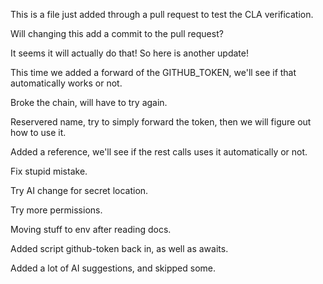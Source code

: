 This is a file just added through a pull request to test the CLA verification.

Will changing this add a commit to the pull request?

It seems it will actually do that! So here is another update!

This time we added a forward of the GITHUB_TOKEN, we'll see if that automatically works or not.

Broke the chain, will have to try again.

Reservered name, try to simply forward the token, then we will figure out how to use it.

Added a reference, we'll see if the rest calls uses it automatically or not.

Fix stupid mistake.

Try AI change for secret location.

Try more permissions.

Moving stuff to env after reading docs.

Added script github-token back in, as well as awaits.

Added a lot of AI suggestions, and skipped some.
